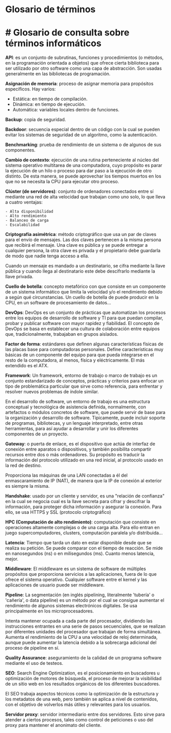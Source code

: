 # Glosario de términos
# # Glosario de consulta sobre términos informáticos

**API**: es un conjunto de subrutinas, funciones y procedimientos (o métodos, en la programación orientada a objetos) que ofrece cierta biblioteca para ser utilizado por otro software como una capa de abstracción.
Son usadas generalmente en las bibliotecas de programación.
 
**Asignación de memoria**: proceso de asignar memoria para propósitos específicos. Hay varios:

  - Estática: en tiempo de compilación.
  - Dinámica: en tiempo de ejecución.
  - Automática: variables locales dentro de funciones.		

**Backup**: copia de seguridad.

**Backdoor**: secuencia especial dentro de un código con la cual se pueden evitar los sistemas de seguridad de un algoritmo, como la autenticación.

**Benchmarking**: prueba de rendimiento de un sistema o de algunos de sus componentes.

**Cambio de contexto**: ejecución de una rutina perteneciente al núcleo del sistema operativo multitarea de una computadora, cuyo propósito es parar la ejecución de un hilo o proceso para dar paso a la ejecución de otro distinto. De esta manera, se puede aprovechar los tiempos muertos en los que no se necesita la CPU para ejecutar otro proceso.

**Clúster (de servidores)**: conjunto de ordenadores conectados entre sí mediante una red de alta velocidad que trabajan como uno solo, lo que lleva a cuatro ventajas:

	- Alta disponibilidad
	- Alto rendimiento
	- Balanceo de carga
	- Escalabilidad

**Criptografía asimétrica**: método criptográfico que usa un par de claves para el envío de mensajes. Las dos claves pertenecen a la misma persona que recibirá el mensaje. Una clave es pública y se puede entregar a cualquier persona, la otra clave es privada y el propietario debe guardarla de modo que nadie tenga acceso a ella. 

Cuando un mensaje es mandado a un destinatario, se cifra mediante la llave pública y cuando llega al destinatario este debe descifrarlo mediante la llave privada.

**Cuello de botella**: concepto metafórico con que consiste en un componente de un sistema informático que limita la velocidad y/o el rendimiento debido a según qué circunstancias. Un cuello de botella de puede producir en la CPU, en un software de procesamiento de datos…






**DevOps**: DevOps es un conjunto de prácticas que automatizan los procesos entre los equipos de desarrollo de software y TI para que puedan compilar, probar y publicar software con mayor rapidez y fiabilidad. El concepto de DevOps se basa en establecer una cultura de colaboración entre equipos que, tradicionalmente, trabajaban en grupos aislados. 


**Factor de forma**: estándares que definen algunas características físicas de las placas base para computadoras personales. Define características muy básicas de un componente del equipo para que pueda integrarse en el resto de la computadora, al menos, física y eléctricamente. El más extendido es el ATX.

**Framework**: Un framework, entorno de trabajo o marco de trabajo es un conjunto estandarizado de conceptos, prácticas y criterios para enfocar un tipo de problemática particular que sirve como referencia, para enfrentar y resolver nuevos problemas de índole similar.

En el desarrollo de software, un entorno de trabajo es una estructura conceptual y tecnológica de asistencia definida, normalmente, con artefactos o módulos concretos de software, que puede servir de base para la organización y desarrollo de software. Típicamente, puede incluir soporte de programas, bibliotecas, y un lenguaje interpretado, entre otras herramientas, para así ayudar a desarrollar y unir los diferentes componentes de un proyecto.

**Gateway**: o puerta de enlace, es el dispositivo que actúa de interfaz de conexión entre aparatos o dispositivos, y también posibilita compartir recursos entre dos o más ordenadores.
Su propósito es traducir la información del protocolo utilizado en una red inicial, al protocolo usado en la red de destino.

Proporciona las máquinas de una LAN conectadas a él del enmascaramiento de IP (NAT), de manera que la IP de conexión al exterior es siempre la misma.

**Handshake**: usado por un cliente y servidor, es una "relación de confianza" en la cual
se negocia cual es la llave secreta para cifrar y descifrar la información, para proteger dicha
información y asegurar la conexión. Para ello, se usa HTTPS y SSL (protocolo criptográfico)

**HPC (Computación de alto rendimiento)**: computación que consiste en operaciones altamente complejas o de una carga alta. Para ello entran en juego supercomputadores, clusters, computación paralela y/o distribuida...

**Latencia**: Tiempo que tarda un dato en estar disponible desde que se realiza su petición. Se puede comparar con el tiempo de reacción. Se mide en nanosegundos (ns) o en milisegundos (ms). Cuanto menos latencia, mejor.

**Middleware**: El middleware es un sistema de software de múltiples propósitos que proporciona servicios a las aplicaciones, fuera de lo que ofrece el sistema operativo. Cualquier software entre el kernel y las aplicaciones de usuario puede ser middleware.

**Pipeline**: La segmentación (en inglés pipelining, literalmente 'tubería' o 'cañería', o data pipeline​) es un método por el cual se consigue aumentar el rendimiento de algunos sistemas electrónicos digitales. Se usa principalmente en los microprocesadores. 

Intenta mantener ocupada a cada parte del procesador, dividiendo las instrucciones entrantes en una serie de pasos secuenciales, que se realizan por diferentes unidades del procesador que trabajan de forma simultánea. Aumenta el rendimiento de la CPU a una velocidad de reloj determinada, aunque puede aumentar la latencia debido a la sobrecarga adicional del proceso de pipeline en sí. 

**Quality Assurance**: aseguramiento de la calidad de un programa software mediante el uso de testeos.

**SEO**: Search Engine Optimization, es el posicionamiento en buscadores u optimización de motores de búsqueda, el proceso de mejorar la visibilidad de un sitio web en los resultados orgánicos de los diferentes buscadores. 

El SEO trabaja aspectos técnicos como la optimización de la estructura y los metadatos de una web, pero también se aplica a nivel de contenidos, con el objetivo de volverlos más útiles y relevantes para los usuarios. 

**Servidor proxy**: servidor intermediario entre dos servidores. Esto sirve para atender a ciertos procesos, tales como control de peticiones o uso del proxy para mantener el anonimato del cliente.
